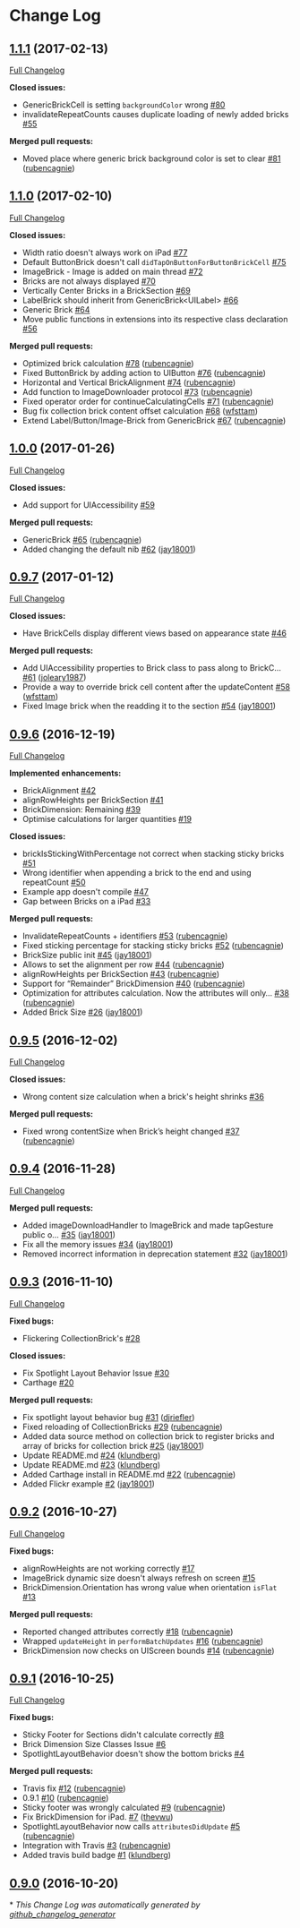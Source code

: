 # Change Log

## [1.1.1](https://github.com/wayfair/brickkit-ios/tree/1.1.1) (2017-02-13)
[Full Changelog](https://github.com/wayfair/brickkit-ios/compare/1.1.0...1.1.1)

**Closed issues:**

- GenericBrickCell is setting `backgroundColor` wrong [\#80](https://github.com/wayfair/brickkit-ios/issues/80)
- invalidateRepeatCounts causes duplicate loading of newly added bricks [\#55](https://github.com/wayfair/brickkit-ios/issues/55)

**Merged pull requests:**

- Moved place where generic brick background color is set to clear [\#81](https://github.com/wayfair/brickkit-ios/pull/81) ([rubencagnie](https://github.com/rubencagnie))

## [1.1.0](https://github.com/wayfair/brickkit-ios/tree/1.1.0) (2017-02-10)
[Full Changelog](https://github.com/wayfair/brickkit-ios/compare/1.0.0...1.1.0)

**Closed issues:**

- Width ratio doesn't always work on iPad [\#77](https://github.com/wayfair/brickkit-ios/issues/77)
- Default ButtonBrick doesn't call `didTapOnButtonForButtonBrickCell`  [\#75](https://github.com/wayfair/brickkit-ios/issues/75)
- ImageBrick - Image is added on main thread [\#72](https://github.com/wayfair/brickkit-ios/issues/72)
- Bricks are not always displayed [\#70](https://github.com/wayfair/brickkit-ios/issues/70)
- Vertically Center Bricks in a BrickSection [\#69](https://github.com/wayfair/brickkit-ios/issues/69)
- LabelBrick should inherit from GenericBrick\<UILabel\> [\#66](https://github.com/wayfair/brickkit-ios/issues/66)
- Generic Brick [\#64](https://github.com/wayfair/brickkit-ios/issues/64)
- Move public functions in extensions into its respective class declaration [\#56](https://github.com/wayfair/brickkit-ios/issues/56)

**Merged pull requests:**

- Optimized brick calculation [\#78](https://github.com/wayfair/brickkit-ios/pull/78) ([rubencagnie](https://github.com/rubencagnie))
- Fixed ButtonBrick by adding action to UIButton [\#76](https://github.com/wayfair/brickkit-ios/pull/76) ([rubencagnie](https://github.com/rubencagnie))
- Horizontal and Vertical BrickAlignment [\#74](https://github.com/wayfair/brickkit-ios/pull/74) ([rubencagnie](https://github.com/rubencagnie))
- Add function to ImageDownloader protocol [\#73](https://github.com/wayfair/brickkit-ios/pull/73) ([rubencagnie](https://github.com/rubencagnie))
- Fixed operator order for continueCalculatingCells [\#71](https://github.com/wayfair/brickkit-ios/pull/71) ([rubencagnie](https://github.com/rubencagnie))
- Bug fix collection brick content offset calculation [\#68](https://github.com/wayfair/brickkit-ios/pull/68) ([wfsttam](https://github.com/wfsttam))
- Extend Label/Button/Image-Brick from GenericBrick [\#67](https://github.com/wayfair/brickkit-ios/pull/67) ([rubencagnie](https://github.com/rubencagnie))

## [1.0.0](https://github.com/wayfair/brickkit-ios/tree/1.0.0) (2017-01-26)
[Full Changelog](https://github.com/wayfair/brickkit-ios/compare/0.9.7...1.0.0)

**Closed issues:**

- Add support for UIAccessibility [\#59](https://github.com/wayfair/brickkit-ios/issues/59)

**Merged pull requests:**

- GenericBrick [\#65](https://github.com/wayfair/brickkit-ios/pull/65) ([rubencagnie](https://github.com/rubencagnie))
- Added changing the default nib [\#62](https://github.com/wayfair/brickkit-ios/pull/62) ([jay18001](https://github.com/jay18001))

## [0.9.7](https://github.com/wayfair/brickkit-ios/tree/0.9.7) (2017-01-12)
[Full Changelog](https://github.com/wayfair/brickkit-ios/compare/0.9.6...0.9.7)

**Closed issues:**

- Have BrickCells display different views based on appearance state [\#46](https://github.com/wayfair/brickkit-ios/issues/46)

**Merged pull requests:**

- Add UIAccessibility properties to Brick class to pass along to BrickC… [\#61](https://github.com/wayfair/brickkit-ios/pull/61) ([joleary1987](https://github.com/joleary1987))
- Provide a way to override brick cell content after the updateContent [\#58](https://github.com/wayfair/brickkit-ios/pull/58) ([wfsttam](https://github.com/wfsttam))
- Fixed Image brick when the readding it to the section [\#54](https://github.com/wayfair/brickkit-ios/pull/54) ([jay18001](https://github.com/jay18001))

## [0.9.6](https://github.com/wayfair/brickkit-ios/tree/0.9.6) (2016-12-19)
[Full Changelog](https://github.com/wayfair/brickkit-ios/compare/0.9.5...0.9.6)

**Implemented enhancements:**

- BrickAlignment [\#42](https://github.com/wayfair/brickkit-ios/issues/42)
- alignRowHeights per BrickSection [\#41](https://github.com/wayfair/brickkit-ios/issues/41)
- BrickDimension: Remaining [\#39](https://github.com/wayfair/brickkit-ios/issues/39)
- Optimise calculations for larger quantities [\#19](https://github.com/wayfair/brickkit-ios/issues/19)

**Closed issues:**

- brickIsStickingWithPercentage not correct when stacking sticky bricks [\#51](https://github.com/wayfair/brickkit-ios/issues/51)
- Wrong identifier when appending a brick to the end and using repeatCount [\#50](https://github.com/wayfair/brickkit-ios/issues/50)
- Example app doesn't compile [\#47](https://github.com/wayfair/brickkit-ios/issues/47)
- Gap between Bricks on a iPad [\#33](https://github.com/wayfair/brickkit-ios/issues/33)

**Merged pull requests:**

- InvalidateRepeatCounts + identifiers [\#53](https://github.com/wayfair/brickkit-ios/pull/53) ([rubencagnie](https://github.com/rubencagnie))
- Fixed sticking percentage for stacking sticky bricks [\#52](https://github.com/wayfair/brickkit-ios/pull/52) ([rubencagnie](https://github.com/rubencagnie))
- BrickSize public init [\#45](https://github.com/wayfair/brickkit-ios/pull/45) ([jay18001](https://github.com/jay18001))
- Allows to set the alignment per row [\#44](https://github.com/wayfair/brickkit-ios/pull/44) ([rubencagnie](https://github.com/rubencagnie))
- alignRowHeights per BrickSection [\#43](https://github.com/wayfair/brickkit-ios/pull/43) ([rubencagnie](https://github.com/rubencagnie))
- Support for “Remainder” BrickDimension [\#40](https://github.com/wayfair/brickkit-ios/pull/40) ([rubencagnie](https://github.com/rubencagnie))
- Optimization for attributes calculation. Now the attributes will only… [\#38](https://github.com/wayfair/brickkit-ios/pull/38) ([rubencagnie](https://github.com/rubencagnie))
- Added Brick Size [\#26](https://github.com/wayfair/brickkit-ios/pull/26) ([jay18001](https://github.com/jay18001))

## [0.9.5](https://github.com/wayfair/brickkit-ios/tree/0.9.5) (2016-12-02)
[Full Changelog](https://github.com/wayfair/brickkit-ios/compare/0.9.4...0.9.5)

**Closed issues:**

- Wrong content size calculation when a brick's height shrinks [\#36](https://github.com/wayfair/brickkit-ios/issues/36)

**Merged pull requests:**

- Fixed wrong contentSize when Brick’s height changed [\#37](https://github.com/wayfair/brickkit-ios/pull/37) ([rubencagnie](https://github.com/rubencagnie))

## [0.9.4](https://github.com/wayfair/brickkit-ios/tree/0.9.4) (2016-11-28)
[Full Changelog](https://github.com/wayfair/brickkit-ios/compare/0.9.3...0.9.4)

**Merged pull requests:**

- Added imageDownloadHandler to ImageBrick and made tapGesture public o… [\#35](https://github.com/wayfair/brickkit-ios/pull/35) ([jay18001](https://github.com/jay18001))
- Fix all the memory issues [\#34](https://github.com/wayfair/brickkit-ios/pull/34) ([jay18001](https://github.com/jay18001))
- Removed incorrect information in deprecation statement [\#32](https://github.com/wayfair/brickkit-ios/pull/32) ([jay18001](https://github.com/jay18001))

## [0.9.3](https://github.com/wayfair/brickkit-ios/tree/0.9.3) (2016-11-10)
[Full Changelog](https://github.com/wayfair/brickkit-ios/compare/0.9.2...0.9.3)

**Fixed bugs:**

- Flickering CollectionBrick's [\#28](https://github.com/wayfair/brickkit-ios/issues/28)

**Closed issues:**

- Fix Spotlight Layout Behavior Issue [\#30](https://github.com/wayfair/brickkit-ios/issues/30)
- Carthage [\#20](https://github.com/wayfair/brickkit-ios/issues/20)

**Merged pull requests:**

- Fix spotlight layout behavior bug [\#31](https://github.com/wayfair/brickkit-ios/pull/31) ([djriefler](https://github.com/djriefler))
- Fixed reloading of CollectionBricks [\#29](https://github.com/wayfair/brickkit-ios/pull/29) ([rubencagnie](https://github.com/rubencagnie))
- Added data source method on collection brick to register bricks and array of bricks for collection brick [\#25](https://github.com/wayfair/brickkit-ios/pull/25) ([jay18001](https://github.com/jay18001))
- Update README.md [\#24](https://github.com/wayfair/brickkit-ios/pull/24) ([klundberg](https://github.com/klundberg))
- Update README.md [\#23](https://github.com/wayfair/brickkit-ios/pull/23) ([klundberg](https://github.com/klundberg))
- Added Carthage install in README.md [\#22](https://github.com/wayfair/brickkit-ios/pull/22) ([rubencagnie](https://github.com/rubencagnie))
- Added Flickr example [\#2](https://github.com/wayfair/brickkit-ios/pull/2) ([jay18001](https://github.com/jay18001))

## [0.9.2](https://github.com/wayfair/brickkit-ios/tree/0.9.2) (2016-10-27)
[Full Changelog](https://github.com/wayfair/brickkit-ios/compare/0.9.1...0.9.2)

**Fixed bugs:**

- alignRowHeights are not working correctly [\#17](https://github.com/wayfair/brickkit-ios/issues/17)
- ImageBrick dynamic size doesn't always refresh on screen [\#15](https://github.com/wayfair/brickkit-ios/issues/15)
- BrickDimension.Orientation has wrong value when orientation `isFlat` [\#13](https://github.com/wayfair/brickkit-ios/issues/13)

**Merged pull requests:**

- Reported changed attributes correctly [\#18](https://github.com/wayfair/brickkit-ios/pull/18) ([rubencagnie](https://github.com/rubencagnie))
- Wrapped `updateHeight` in `performBatchUpdates` [\#16](https://github.com/wayfair/brickkit-ios/pull/16) ([rubencagnie](https://github.com/rubencagnie))
- BrickDimension now checks on UIScreen bounds [\#14](https://github.com/wayfair/brickkit-ios/pull/14) ([rubencagnie](https://github.com/rubencagnie))

## [0.9.1](https://github.com/wayfair/brickkit-ios/tree/0.9.1) (2016-10-25)
[Full Changelog](https://github.com/wayfair/brickkit-ios/compare/0.9.0...0.9.1)

**Fixed bugs:**

- Sticky Footer for Sections didn't calculate correctly [\#8](https://github.com/wayfair/brickkit-ios/issues/8)
- Brick Dimension Size Classes Issue [\#6](https://github.com/wayfair/brickkit-ios/issues/6)
- SpotlightLayoutBehavior doesn't show the bottom bricks [\#4](https://github.com/wayfair/brickkit-ios/issues/4)

**Merged pull requests:**

- Travis fix [\#12](https://github.com/wayfair/brickkit-ios/pull/12) ([rubencagnie](https://github.com/rubencagnie))
- 0.9.1 [\#10](https://github.com/wayfair/brickkit-ios/pull/10) ([rubencagnie](https://github.com/rubencagnie))
- Sticky footer was wrongly calculated [\#9](https://github.com/wayfair/brickkit-ios/pull/9) ([rubencagnie](https://github.com/rubencagnie))
- Fix BrickDimension for iPad. [\#7](https://github.com/wayfair/brickkit-ios/pull/7) ([thevwu](https://github.com/thevwu))
- SpotlightLayoutBehavior now calls `attributesDidUpdate` [\#5](https://github.com/wayfair/brickkit-ios/pull/5) ([rubencagnie](https://github.com/rubencagnie))
- Integration with Travis [\#3](https://github.com/wayfair/brickkit-ios/pull/3) ([rubencagnie](https://github.com/rubencagnie))
- Added travis build badge [\#1](https://github.com/wayfair/brickkit-ios/pull/1) ([klundberg](https://github.com/klundberg))

## [0.9.0](https://github.com/wayfair/brickkit-ios/tree/0.9.0) (2016-10-20)


\* *This Change Log was automatically generated by [github_changelog_generator](https://github.com/skywinder/Github-Changelog-Generator)*